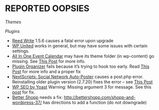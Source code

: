 # REPORTED OOPSIES

_Themes_

_Plugins_

- [Reed Write](http://wordpress.org/plugins/reed-write/) 1.5.6 causes a fatal error upon upgrade
- [WP United](http://wordpress.org/plugins/wp-united/) works in general, but may have some issues with certain settings.
- [All In One Event Calendar](http://wordpress.org/plugins/all-in-one-event-calendar/) may have its theme folder (in wp-content) go missing. See [This Post](http://wordpress.org/support/topic/not-compatible-with-wp-37?replies=8) for more info.
- [Plugin Organizer](http://wordpress.org/plugins/plugin-organizer/) fails because it’s trying to hook too early. Read [This Post](http://wordpress.org/support/topic/httpwordpressorgpluginsplugin-organizer-breaks-37?replies=1) for more info and a proper fix
- [NextScripts: Social Network Auto-Poster](http://wordpress.org/plugins/social-networks-auto-poster-facebook-twitter-g/) causes a post.php error. Reinstalling older plugin version (2.7.20) fixes the error – see [This Post](http://wordpress.org/support/topic/error-postphp-after-publishing-or-updating-post-in-wp-37?replies=9&view=all)
- [WP SEO by Yoast](http://wordpress.org/support/plugin/wordpress-seo) Warning: Missing argument 3 for message. See this [post](http://wordpress.org/support/topic/does-it-work-correctly-with-wordpress-37?replies=46#post-4805436) for fix.
- [Better Shopp](http://bettershopp.com/) needs a fix: http://bettershopp.com/shopp-and-wordpress-37/ has directions to add a function (do not downgrade)
